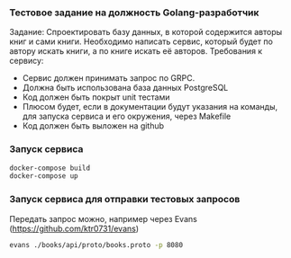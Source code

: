 ### Тестовое задание на должность Golang-разработчик
Задание: Спроектировать базу данных, в которой содержится авторы
книг и сами книги. Необходимо написать сервис, который будет по 
автору искать книги, а по книге искать её авторов.
Требования к сервису: 
- Сервис должен принимать запрос по GRPC.
- Должна быть использована база данных PostgreSQL
- Код должен быть покрыт unit тестами
- Плюсом будет,  если в документации будут указания на команды, для запуска сервиса и его окружения, через Makefile 
- Код должен быть выложен на github


### Запуск сервиса
```sh
docker-compose build
docker-compose up
```

### Запуск сервиса для отправки тестовых запросов
Передать запрос можно, например через Evans (https://github.com/ktr0731/evans)
```sh
evans ./books/api/proto/books.proto -p 8080
```